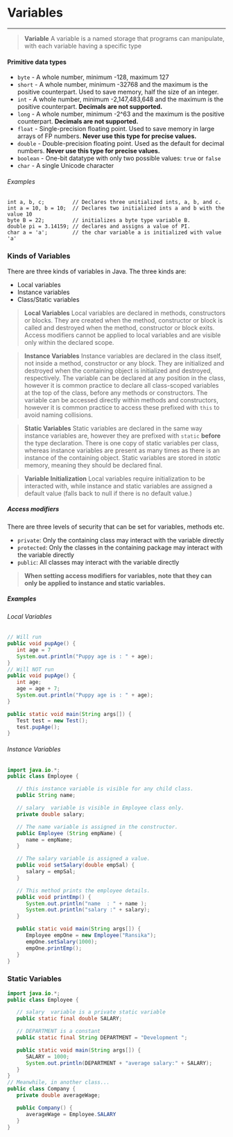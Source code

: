 # Variables
--------

> **Variable**
> A variable is a named storage that programs can manipulate, with each variable having a specific type

#### Primitive data types
- `byte` - A whole number, minimum -128, maximum 127
- `short` - A whole number, minimum -32768 and the maximum is the positive counterpart. Used to save memory, half the size of an integer.
- `int` - A whole number, minimum -2,147,483,648 and the maximum is the positive counterpart. **Decimals are not supported.**
- `long` - A whole number, minimum -2^63 and the maximum is the positive counterpart. **Decimals are not supported.**
- `float` - Single-precision floating point. Used to save memory in large arrays of FP numbers. **Never use this type for precise values.**
- `double` - Double-precision floating point. Used as the default for decimal numbers. **Never use this type for precise values.**
- `boolean` - One-bit datatype with only two possible values: `true` or `false`
- `char` - A single Unicode character

###### Examples
```
int a, b, c;         // Declares three unitialized ints, a, b, and c.
int a = 10, b = 10;  // Declares two initialized ints a and b with the value 10
byte B = 22;         // initializes a byte type variable B.
double pi = 3.14159; // declares and assigns a value of PI.
char a = 'a';        // the char variable a is initialized with value 'a'
```

### Kinds of Variables
There are three kinds of variables in Java. The three kinds are:
- Local variables
- Instance variables
- Class/Static variables

> **Local Variables**
> Local variables are declared in methods, constructors or blocks. They are created when the method, constructor or block is called and destroyed when the method, constructor or block exits. Access modifiers cannot be applied to local variables and are visible only within the declared scope.

> **Instance Variables**
> Instance variables are declared in the class itself, not inside a method, constructor or any block. They are initialized and destroyed when the 
containing object is initialized and destroyed, respectively.
> The variable can be declared at any position in the class, however it is common practice to declare all class-scoped variables at the top of the class, before any methods or constructors.
> The variable can be accessed directly within methods and constructors, however it is common practice to access these prefixed with `this` to avoid naming collisions.

> **Static Variables**
> Static variables are declared in the same way instance variables are, however they are prefixed with `static` **before** the type declaration.
> There is one copy of static variables per class, whereas instance variables are present as many times as there is an instance of the containing object.
> Static variables are stored in *static* memory, meaning they should be declared final.

> **Variable Initialization**
> Local variables require initialization to be interacted with, while instance and static variables are assigned a default value (falls back to null if there is no default value.)

##### Access modifiers
There are three levels of security that can be set for variables, methods etc.
- `private`: Only the containing class may interact with the variable directly
- `protected`: Only the classes in the containing package may interact with the variable directly
- `public`: All classes may interact with the variable directly

> **When setting access modifiers for variables, note that they can only be applied to instance and static variables.**

##### Examples

###### Local Variables
```java
// Will run
public void pupAge() {
   int age = 7
   System.out.println("Puppy age is : " + age);
}
// Will NOT run
public void pupAge() {
   int age;
   age = age + 7;
   System.out.println("Puppy age is : " + age);
}

public static void main(String args[]) {
   Test test = new Test();
   test.pupAge();
}
```

###### Instance Variables
```java
import java.io.*;
public class Employee {

   // this instance variable is visible for any child class.
   public String name;

   // salary  variable is visible in Employee class only.
   private double salary;

   // The name variable is assigned in the constructor.
   public Employee (String empName) {
      name = empName;
   }

   // The salary variable is assigned a value.
   public void setSalary(double empSal) {
      salary = empSal;
   }

   // This method prints the employee details.
   public void printEmp() {
      System.out.println("name  : " + name );
      System.out.println("salary :" + salary);
   }

   public static void main(String args[]) {
      Employee empOne = new Employee("Ransika");
      empOne.setSalary(1000);
      empOne.printEmp();
   }
}
```

### Static Variables
```java
import java.io.*;
public class Employee {

   // salary  variable is a private static variable
   public static final double SALARY;

   // DEPARTMENT is a constant
   public static final String DEPARTMENT = "Development ";

   public static void main(String args[]) {
      SALARY = 1000;
      System.out.println(DEPARTMENT + "average salary:" + SALARY);
   }
}
// Meanwhile, in another class...
public class Company {
   private double averageWage;

   public Company() {
      averageWage = Employee.SALARY
   }
}
```
